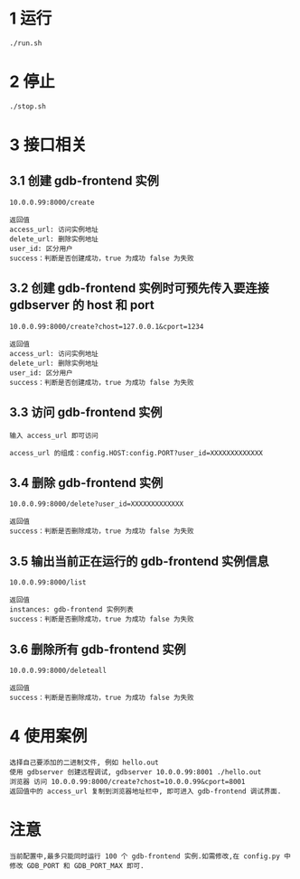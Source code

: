 # 1 运行

    ./run.sh

# 2 停止

    ./stop.sh

# 3 接口相关

## 3.1 创建 gdb-frontend 实例

    10.0.0.99:8000/create

    返回值
    access_url: 访问实例地址
    delete_url: 删除实例地址
    user_id: 区分用户
    success：判断是否创建成功，true 为成功 false 为失败

## 3.2 创建 gdb-frontend 实例时可预先传入要连接 gdbserver 的 host 和 port

    10.0.0.99:8000/create?chost=127.0.0.1&cport=1234

    返回值
    access_url: 访问实例地址
    delete_url: 删除实例地址
    user_id: 区分用户
    success：判断是否创建成功，true 为成功 false 为失败

## 3.3 访问 gdb-frontend 实例

    输入 access_url 即可访问

    access_url 的组成：config.HOST:config.PORT?user_id=XXXXXXXXXXXXX

## 3.4 删除 gdb-frontend 实例

    10.0.0.99:8000/delete?user_id=XXXXXXXXXXXXX

    返回值
    success：判断是否删除成功，true 为成功 false 为失败

## 3.5 输出当前正在运行的 gdb-frontend 实例信息

    10.0.0.99:8000/list

    返回值
    instances: gdb-frontend 实例列表
    success：判断是否删除成功，true 为成功 false 为失败

## 3.6 删除所有 gdb-frontend 实例

    10.0.0.99:8000/deleteall

    返回值
    success：判断是否删除成功，true 为成功 false 为失败

# 4 使用案例

    选择自己要添加的二进制文件, 例如 hello.out
    使用 gdbserver 创建远程调试, gdbserver 10.0.0.99:8001 ./hello.out
    浏览器 访问 10.0.0.99:8000/create?chost=10.0.0.99&cport=8001
    返回值中的 access_url 复制到浏览器地址栏中, 即可进入 gdb-frontend 调试界面.

# 注意

    当前配置中,最多只能同时运行 100 个 gdb-frontend 实例.如需修改,在 config.py 中修改 GDB_PORT 和 GDB_PORT_MAX 即可.
